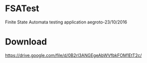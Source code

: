 # FSATest
Finite State Automata testing application
aegroto-23/10/2016

# Download
https://drive.google.com/file/d/0B2rl3ANGEgeAbWVfbkFOM1EtT2c/